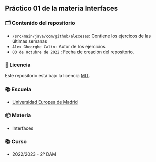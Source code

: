 ## Práctico 01 de la materia Interfaces
### 🗂 Contenido del repositorio
- `/src/main/java/com/github/alexeses`: Contiene los ejercicos de las últimas semanas
- `Alex Gheorghe Calin` : Autor de los ejercicios.
- `03 de Octubre de 2022` : Fecha de creación del repositorio.

### 📝 Licencia
Este repositorio está bajo la licencia [MIT](https://opensource.org/licenses/MIT).

### 📚 Escuela
- [Universidad Europea de Madrid](https://uem.es/)

### 📦 Materia
- Interfaces

### 📚 Curso
- 2022/2023 - 2º DAM